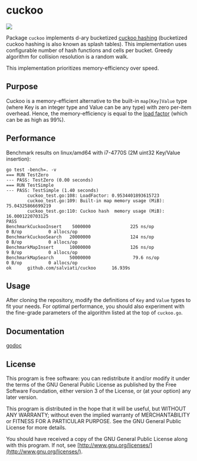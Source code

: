 # cuckoo
<img src="http://upload.wikimedia.org/wikipedia/commons/thumb/1/16/NeomorphusSalviniSmit.jpg/220px-NeomorphusSalviniSmit.jpg"></img>

Package `cuckoo` implements d-ary bucketized [cuckoo hashing](http://en.wikipedia.org/wiki/Cuckoo_hashing) (bucketized cuckoo hashing is also known as splash tables).
This implementation uses configurable number of hash functions and cells per bucket.
Greedy algorithm for collision resolution is a random walk.

This implementation prioritizes memory-efficiency over speed.

## Purpose
Cuckoo is a memory-efficient alternative to the built-in `map[Key]Value` type (where Key is an integer type and Value can be any type) with zero per-item overhead.
Hence, the memory-efficiency is equal to the [load factor](http://en.wikipedia.org/wiki/Hash_table#Key_statistics) (which can be as high as 99%).

## Performance
Benchmark results on linux/amd64 with i7-4770S (2M uint32 Key/Value insertion):

	go test -bench=. -v
	=== RUN TestZero
	--- PASS: TestZero (0.00 seconds)
	=== RUN TestSimple
	--- PASS: TestSimple (1.40 seconds)
			cuckoo_test.go:108: LoadFactor: 0.9534401893615723
			cuckoo_test.go:109: Built-in map memory usage (MiB): 75.04325866699219
			cuckoo_test.go:110: Cuckoo hash  memory usage (MiB): 16.0001220703125
	PASS
	BenchmarkCuckooInsert    5000000               225 ns/op               0 B/op          0 allocs/op
	BenchmarkCuckooSearch   20000000               124 ns/op               0 B/op          0 allocs/op
	BenchmarkMapInsert      10000000               126 ns/op               9 B/op          0 allocs/op
	BenchmarkMapSearch      50000000                79.6 ns/op             0 B/op          0 allocs/op
	ok      github.com/salviati/cuckoo      16.939s

## Usage
After cloning the repository, modify the definitions of `Key` and `Value` types to fit your needs. For optimal performance, you should also experiment with the fine-grade parameters of the algorithm listed at the top of `cuckoo.go`.

## Documentation
[godoc](http://godoc.org/github.com/salviati/cuckoo)

## License
This program is free software: you can redistribute it and/or modify
it under the terms of the GNU General Public License as published by
the Free Software Foundation, either version 3 of the License, or
(at your option) any later version.

This program is distributed in the hope that it will be useful,
but WITHOUT ANY WARRANTY; without even the implied warranty of
MERCHANTABILITY or FITNESS FOR A PARTICULAR PURPOSE. See the
GNU General Public License for more details.

You should have received a copy of the GNU General Public License
along with this program. If not, see [http://www.gnu.org/licenses/](http://www.gnu.org/licenses/).